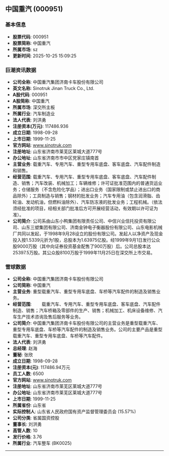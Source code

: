 ## 中国重汽 (000951)

### 基本信息

- **股票代码**: 000951
- **股票简称**: 中国重汽
- **所属市场**: sz
- **更新时间**: 2025-10-25 15:09:25

### 巨潮资讯数据

- **公司全称**: 中国重汽集团济南卡车股份有限公司
- **英文名称**: Sinotruk Jinan Truck Co., Ltd.
- **A股代码**: 000951
- **A股简称**: 中国重汽
- **所属市场**: 深交所主板
- **所属行业**: 汽车制造业
- **法人代表**: 刘洪勇
- **注册资本(万元)**: 117486.936
- **成立日期**: 1998-09-28
- **上市日期**: 1999-11-25
- **官方网站**: www.sinotruk.com
- **注册地址**: 山东省济南市莱芜区莱城大道777号
- **办公地址**: 山东省济南市市中区党家庄镇南首
- **主营业务**: 载重汽车、专用汽车、重型专用车底盘、客车底盘、汽车配件制造和销售。
- **经营范围**: 载重汽车、专用汽车、重型专用车底盘、客车底盘、汽车配件制造、销售；汽车改装、机械加工；车辆维修；许可证批准范围内的普通货运业务；仓储服务（不含危险化学品）；进出口业务（国家限制或禁止进出口的商品除外）；工具制造与销售；钢材的批发业务；汽车专用油（包含润滑脂、齿轮油、发动机油，但燃料油除外）、汽车防冻液的批发业务；工程机械。（依法须经批准的项目，经相关部门批准后方可开展经营活动，有效期以许可证为准）。
- **公司简介**: 公司系由山东小鸭集团有限责任公司、中信兴业信托投资有限公司、山东三塑集团有限公司、济南金钟电子衡器股份有限公司、山东电影机械厂共同以发起，于1998年9月28设立的股份有限公司。发起人以净资产及现金投入按1.5339元折为1股，总股本为1.63975亿股。经1999年9月1日发行公众股9000万股（其中向证券投资基金配售了900万股）后。公司总股本达25397.5万股。其公众股8100万股于1999年11月25日在深交所上市交易。

### 雪球数据

- **公司全称**: 中国重汽集团济南卡车股份有限公司
- **公司简称**: 中国重汽
- **主营业务**: 重型载重汽车、重型专用车底盘、车桥等汽车配件的制造及销售业务。
- **经营范围**: 　　载重汽车、专用汽车、重型专用车底盘、客车底盘、汽车配件制造、销售；汽车桥箱及零部件的生产、销售；机械加工、机床设备维修、汽车生产技术咨询及售后服务等业务。
- **公司简介**: 中国重汽集团济南卡车股份有限公司的主营业务是重型载重汽车、重型专用车底盘、车桥等汽车配件的制造及销售业务。公司的主要产品是重型载重汽车、重型专用车底盘、车桥等汽车配件。
- **法人代表**: 刘洪勇
- **总经理**: 赵海
- **董秘**: 张欣
- **成立日期**: 1998-09-28
- **注册资本(元)**: 117486.94万元
- **员工人数**: 6500
- **官方网站**: www.sinotruk.com
- **注册地址**: 山东省济南市莱芜区莱城大道777号
- **办公地址**: 山东省济南市莱芜区莱城大道777号
- **上市日期**: 1999-11-25
- **所属省份**: 山东省
- **实际控制人**: 山东省人民政府国有资产监督管理委员会 (15.57%)
- **公司分类**: 省属国资控股
- **董事长**: 刘洪勇
- **高管人数**: 10
- **发行价格**: 3.76
- **所属行业**: 汽车整车 (BK0025)

---